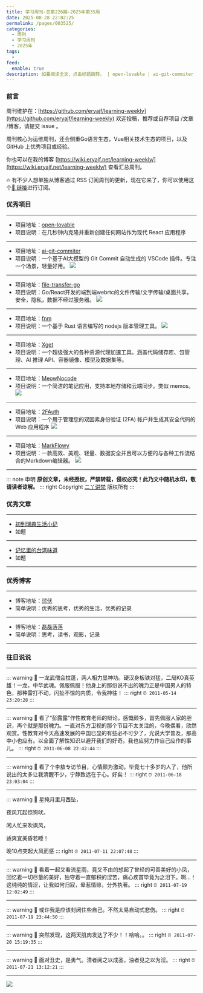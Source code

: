 ```yaml
---
title: 学习周刊-总第226期-2025年第35周
date: 2025-08-28 22:02:25
permalink: /pages/003525/
categories:
  - 周刊
  - 学习周刊
  - 2025年
tags:
  - 
feed:
  enable: true
description: 如要阅读全文，点击标题跳转。 | open-lovable | ai-git-commiter | file-transfer-go | fnm | Xget | MeowNocode | 2FAuth | MarkFlowy
---
```




### 前言

周刊维护在：[https://github.com/eryajf/learning-weekly](https://github.com/eryajf/learning-weekly)  欢迎投稿，推荐或自荐项目 /文章 /博客，请提交 issue 。

周刊核心为运维周刊，还会侧重Go语言生态，Vue相关技术生态的项目，以及 GitHub 上优秀项目或经验。

你也可以在我的博客 [https://wiki.eryajf.net/learning-weekly/](https://wiki.eryajf.net/learning-weekly/) 查看汇总周刊。

🔥 有不少人想单独从博客通过 RSS 订阅周刊的更新，现在它来了，你可以使用这个[🔗 链接](https://wiki.eryajf.net/learning-weekly.xml)进行订阅。

### 优秀项目

---
- 项目地址：[open-lovable](https://github.com/mendableai/open-lovable)
- 项目说明：在几秒钟内克隆并重新创建任何网站作为现代 React 应用程序
---
- 项目地址：[ai-git-commiter](https://github.com/zdt1013/ai-git-commiter)
- 项目说明：一个基于AI大模型的 Git Commit 自动生成的 VSCode 插件。专注一个场景，轻量好用。
  ![](https://t.eryajf.net/imgs/2025/08/1756289690228.gif)
---
- 项目地址：[file-transfer-go](https://github.com/MatrixSeven/file-transfer-go)
- 项目说明：Go/React开发的端到端webrtc的文件传输/文字传输/桌面共享，安全，隐私，数据不经过服务器。
  ![](https://t.eryajf.net/imgs/2025/08/1756225236013.webp)
---
- 项目地址：[fnm](https://github.com/Schniz/fnm)
- 项目说明：一个基于 Rust 语言编写的 nodejs 版本管理工具。
  ![](https://t.eryajf.net/imgs/2025/08/1756087472137.webp)
---
- 项目地址：[Xget](https://github.com/xixu-me/Xget)
- 项目说明：一个超级强大的各种资源代理加速工具。涵盖代码储存库、包管理、AI 推理 API、容器镜像、模型及数据集等。
---
- 项目地址：[MeowNocode](https://github.com/y-shi23/MeowNocode)
- 项目说明：一个简洁的笔记应用，支持本地存储和云端同步。类似 memos。
  ![](https://t.eryajf.net/imgs/2025/08/1755360646732.webp)
---
- 项目地址：[2FAuth](https://github.com/Bubka/2FAuth)
- 项目说明：一个用于管理您的双因素身份验证 (2FA) 帐户并生成其安全代码的 Web 应用程序
  ![](https://t.eryajf.net/imgs/2025/08/1755524039803.webp)
---
- 项目地址：[MarkFlowy](https://github.com/drl990114/MarkFlowy)
- 项目说明：一款高效、美观、轻量、数据安全并且可以方便的与各种工作流结合的Markdown编辑器。
  ![](https://t.eryajf.net/imgs/2025/08/1756224975184.webp)
---

::: note 申明
**原创文章<Badge text='eryajf' />，未经授权，严禁转载，侵权必究！此乃文中随机水印，敬请读者谅解。**
::: right
Copyright [二丫讲梵](https://wiki.eryajf.net) 版权所有
:::

### 优秀文章

---
- [初到瑞典生活小记](https://eduardoqian.com/archives/chu-dao-rui-dian-sheng-huo-xiao-ji)
- 如题
---
- [记忆里的台湾味道](https://www.tortorse.com/archives/taiwan-taste-in-my-memory/)
- 如题
---


### 优秀博客

---
- 博客地址：[愆伏](https://www.tortorse.com/)
- 简单说明：优秀的思考，优秀的生活，优秀的记录
---
- 博客地址：[磊磊落落](https://leileiluoluo.com/)
- 简单说明：思考，读书，观影，记录
---

### 往日说说

---

::: warning 📜
一龙武僧会拉蓬，两人相力显神功。硬汉身板铁对猛，二局KO真英雄！一龙，中华武魂。佩服佩服！他身上的那份说不出的魄力正是中国男人的特色，那种雷打不动，闪扯不惊的内质，令我神往！
::: right
`⏰ 2011-05-14 23:20:28`
:::

---

::: warning 📜
看了“彭露露”作性教育老师的辩论，感慨颇多，首先佩服人家的胆识，再个就是那份魄力。一直对东方卫视的那个节目不太关注的，今晚偶看，欣然观赏。性教育对今天高速发展的中国已显的有些必不可少了，光说大学普及，那高中小也应有。以全面了解性知识以避开我们的好奇。我也应努力作自己应作的事儿。
::: right
`⏰ 2011-06-08 22:42:44`
:::

---

::: warning 📜
看了个李敖专访节目，心情颇为激动。毕竟七十多岁的人了，他所说出的太多让我清醒不少，宁静致远在于心。好矣！
::: right
`⏰ 2011-06-18 23:03:04`
:::

---

::: warning 📜
星掩月里月西坠，

夜风兀起惊狗吠。

闲人忙来吹飒风，

适爽宜美昏若睡！ 

晚10点突起大风而感
::: right
`⏰ 2011-07-11 22:07:48`
:::

---

::: warning 📜
看着一起又看流星雨，竟又不由的想起了曾经的可善美好的小凤，回忆着一切尽量的美好，独守着一直郁积的涩苦，痛心疾首毕竟为之泪下。啊…！这纯纯的情涩，让我如何归寂，晕惹情赊，分外执著。
::: right
`⏰ 2011-07-19 12:02:49`
:::

---

::: warning 📜
或许我是应该封闭住些自己。不然太易自动式悲伤。
::: right
`⏰ 2011-07-19 23:44:50`
:::

---

::: warning 📜
突然发现，这两天肌肉发达了不少！！哈哈。。
::: right
`⏰ 2011-07-20 15:19:35`
:::

---

::: warning 📜
面对丑史，是勇气。清者阅之以成圣，浊者见之以为淫。
::: right
`⏰ 2011-07-21 13:12:21`
:::

---

![](https://t.eryajf.net/imgs/2025/08/1756390289752.webp)